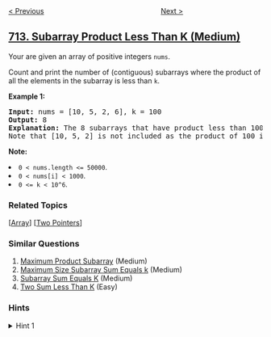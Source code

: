 <!--|This file generated by command(leetcode description); DO NOT EDIT.    |-->
<!--+----------------------------------------------------------------------+-->
<!--|@author    openset <openset.wang@gmail.com>                           |-->
<!--|@link      https://github.com/openset                                 |-->
<!--|@home      https://github.com/openset/leetcode                        |-->
<!--+----------------------------------------------------------------------+-->

[< Previous](../minimum-ascii-delete-sum-for-two-strings "Minimum ASCII Delete Sum for Two Strings")
　　　　　　　　　　　　　　　　
[Next >](../best-time-to-buy-and-sell-stock-with-transaction-fee "Best Time to Buy and Sell Stock with Transaction Fee")

## [713. Subarray Product Less Than K (Medium)](https://leetcode.com/problems/subarray-product-less-than-k "乘积小于K的子数组")

<p>Your are given an array of positive integers <code>nums</code>.</p>
<p>Count and print the number of (contiguous) subarrays where the product of all the elements in the subarray is less than <code>k</code>.</p>

<p><b>Example 1:</b><br />
<pre>
<b>Input:</b> nums = [10, 5, 2, 6], k = 100
<b>Output:</b> 8
<b>Explanation:</b> The 8 subarrays that have product less than 100 are: [10], [5], [2], [6], [10, 5], [5, 2], [2, 6], [5, 2, 6].
Note that [10, 5, 2] is not included as the product of 100 is not strictly less than k.
</pre>
</p>

<p><b>Note:</b>
<li><code>0 < nums.length <= 50000</code>.</li>
<li><code>0 < nums[i] < 1000</code>.</li>
<li><code>0 <= k < 10^6</code>.</li>
</p>

### Related Topics
  [[Array](../../tag/array/README.md)]
  [[Two Pointers](../../tag/two-pointers/README.md)]

### Similar Questions
  1. [Maximum Product Subarray](../maximum-product-subarray) (Medium)
  1. [Maximum Size Subarray Sum Equals k](../maximum-size-subarray-sum-equals-k) (Medium)
  1. [Subarray Sum Equals K](../subarray-sum-equals-k) (Medium)
  1. [Two Sum Less Than K](../two-sum-less-than-k) (Easy)

### Hints
<details>
<summary>Hint 1</summary>
For each j, let opt(j) be the smallest i so that nums[i] * nums[i+1] * ... * nums[j] is less than k.  opt is an increasing function.
</details>
